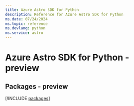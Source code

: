 ```yaml
---
title: Azure Astro SDK for Python
description: Reference for Azure Astro SDK for Python
ms.date: 07/24/2024
ms.topic: reference
ms.devlang: python
ms.service: astro
---
```

# Azure Astro SDK for Python - preview
## Packages - preview
[!INCLUDE [packages](astro-index.md)]